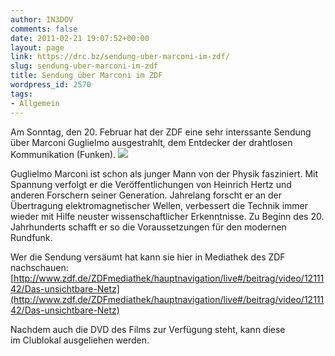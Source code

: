 ```yaml
---
author: IN3DOV
comments: false
date: 2011-02-21 19:07:52+00:00
layout: page
link: https://drc.bz/sendung-uber-marconi-im-zdf/
slug: sendung-uber-marconi-im-zdf
title: Sendung über Marconi im ZDF
wordpress_id: 2570
tags:
- Allgemein
---
```


Am Sonntag, den 20. Februar hat der ZDF eine sehr interssante Sendung über Marconi Guglielmo ausgestrahlt, dem Entdecker der drahtlosen Kommunikation (Funken). [![](https://drc.bz/wp-content/uploads/2011/02/marcon.jpg)](https://drc.bz/wp-content/uploads/2011/02/marcon.jpg)

Guglielmo Marconi ist schon als junger Mann von der Physik fasziniert. Mit Spannung verfolgt er die Veröffentlichungen von Heinrich Hertz und anderen Forschern seiner Generation. Jahrelang forscht er an der Übertragung elektromagnetischer Wellen, verbessert die Technik immer wieder mit Hilfe neuster wissenschaftlicher Erkenntnisse. Zu Beginn des 20. Jahrhunderts schafft er so die Voraussetzungen für den modernen Rundfunk.

Wer die Sendung versäumt hat kann sie hier in Mediathek des ZDF nachschauen: [http://www.zdf.de/ZDFmediathek/hauptnavigation/live#/beitrag/video/1211142/Das-unsichtbare-Netz](http://www.zdf.de/ZDFmediathek/hauptnavigation/live#/beitrag/video/1211142/Das-unsichtbare-Netz)

Nachdem auch die DVD des Films zur Verfügung steht, kann diese im Clublokal ausgeliehen werden.

